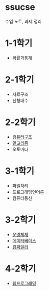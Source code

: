 # ssucse

수업 노트, 과제 정리

# 1-1학기
 - 확률과통계

# 2-1학기
 - 자료구조
 - 선형대수

# 2-2학기
 - [컴퓨터구조](./Computer%20Architecture)
 - [알고리즘](./Algorithm)
 - 오토마타

# 3-1학기
 - 파일처리
 - 프로그래밍언어론
 - 컴퓨터통신

# 3-2학기
 - [운영체제](https://github.com/gomjellie/os20)
 - [데이터베이스](./Database1)
 - [컴파일러](./Compiler)

# 4-2학기
 - [웹프로그래밍](https://github.com/gomjellie/webp-final)


